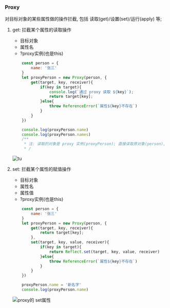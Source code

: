 ### Proxy
对目标对象的某些属性做的操作拦截, 包括 读取(get)/设置(set)/运行(apply) 等;

1. get: 拦截某个属性的读取操作
    * 目标对象
    * 属性名
    * ?proxy实例(也是this)
    ```js
        const person = {
            name: '张三'
        }
        let proxyPerson = new Proxy(person, {
            get(target, key, receiver){
                if(key in target){
                    console.log(`通过 proxy 读取 ${key}`);
                    return target[key];
                }else{
                    throw ReferenceError(`属性${key}不存在`)
                }
            }
        })

        console.log(proxyPerson.name)
        console.log(proxyPerson.names)
        /**
         * 注: 读取的对象是 proxy 实例(proxyPerson); 直接读取原对象(person), 不会经过代理;
         * /
    ```
    ![tu](http://ww1.sinaimg.cn/large/006tNc79gy1g5rxoz6l2zj30je0aumxh.jpg)


2. set: 拦截某个属性的赋值操作
    * 目标对象
    * 属性名
    * 属性值
    * ?proxy实例(也是this)
    ```js
        const person = {
            name: '张三'
        }
        let proxyPerson = new Proxy(person, {
            get(target, key, receiver){
                return target[key];
            },
            set(target, key, value, receiver){
                if(key in target){
                    return Reflect.set(target, key, value, receiver)
                }else{
                    throw ReferenceError(`属性${key}不存在`)
                }
            }
        })

        proxyPerson.name = '新名字'
        console.log(proxyPerson.name)
    ```
    ![proxy的 set属性](http://ww2.sinaimg.cn/large/006tNc79gy1g5ry2loh6gj30ns02ot8k.jpg)